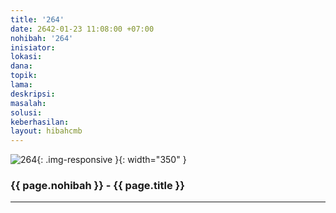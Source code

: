 ```yaml
---
title: '264'
date: 2642-01-23 11:08:00 +07:00
nohibah: '264'
inisiator: 
lokasi: 
dana: 
topik: 
lama: 
deskripsi: 
masalah: 
solusi: 
keberhasilan: 
layout: hibahcmb
---
```


![264](/static/img/hibahcmb/264.png){: .img-responsive }{: width="350" }

### {{ page.nohibah }} - {{ page.title }}

---
